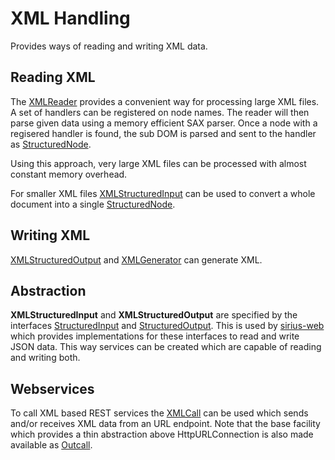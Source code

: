 # XML Handling

Provides ways of reading and writing XML data.

## Reading XML

The [XMLReader](XMLReader.java) provides a convenient way for processing large XML files. A set of handlers can
be registered on node names. The reader will then parse given data using a memory efficient SAX parser. Once a
node with a regisered handler is found, the sub DOM is parsed and sent to the handler as [StructuredNode](StructuredNode.java).

Using this approach, very large XML files can be processed with almost constant memory overhead.

For smaller XML files [XMLStructuredInput](XMLStructuredInput.java) can be used to convert a whole
document into a single [StructuredNode](StructuredNode.java).

## Writing XML

[XMLStructuredOutput](XMLStructuredOutput.java) and [XMLGenerator](XMLGenerator.java) can generate XML.

## Abstraction

**XMLStructuredInput** and **XMLStructuredOutput** are specified by the interfaces
[StructuredInput](StructuredInput.java) and [StructuredOutput](StructuredOutput.java). This is used
by [sirius-web](https://github.com/scireum/sirius-web) which provides implementations for these interfaces
to read and write JSON data. This way services can be created which are capable of reading and
writing both.

## Webservices

To call XML based REST services the [XMLCall](XMLCall.java) can be used which sends and/or
receives XML data from an URL endpoint. Note that the base facility which provides a thin abstraction
above HttpURLConnection is also made available as [Outcall](Outcall.java).
